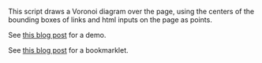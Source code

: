 This script draws a Voronoi diagram over the page, using the centers of the bounding boxes of links and html inputs on the page as points.

See [this blog post](https://sam.zhang.fyi/2019/01/10/voronoize-this-page/) for a demo.

See [this blog post](https://sam.zhang.fyi/2019/01/11/voronoi-bookmarklet/) for a bookmarklet.
